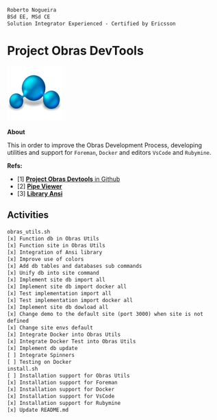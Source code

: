 ```
Roberto Nogueira  
BSd EE, MSd CE
Solution Integrator Experienced - Certified by Ericsson
```
# Project Obras DevTools

![project image](images/project.png)

**About**

This in order to improve the Obras Development Process, developing utilities and support for `Foreman`, `Docker` and  editors `VsCode` and `Rubymine`. 

**Refs:**

* [1] [**Project Obras Devtools** in Github](https://github.com/enogrob/project-obras-devtools)
* [2] [**Pipe Viewer**](http://www.ivarch.com/programs/pv.shtml)
* [3] [**Library Ansi**](https://github.com/fidian/ansi)

## Activities

```
obras_utils.sh
[x] Function db in Obras Utils
[x] Function site in Obras Utils
[x] Integration of Ansi library
[x] Improve use of colors
[x] Add db tables and databases sub commands
[x] Unify db into site command
[x] Implement site db import all
[x] Implement site db import docker all
[x] Test implementation import all
[x] Test implementation import docker all
[x] Implement site db dowload all
[x] Change demo to the default site (port 3000) when site is not defined
[x] Change site envs default
[x] Integrate Docker into Obras Utils
[x] Integrate Docker Test into Obras Utils
[x] Implement db update
[ ] Integrate Spinners
[ ] Testing on Docker
install.sh
[ ] Installation support for Obras Utils
[x] Installation support for Foreman
[x] Installation support for Docker
[x] Installation support for VsCode
[x] Installation support for Rubymine
[x] Update README.md
```
